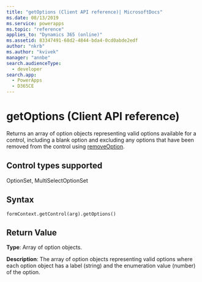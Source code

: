 ```yaml
---
title: "getOptions (Client API reference)| MicrosoftDocs"
ms.date: 08/13/2019
ms.service: powerapps
ms.topic: "reference"
applies_to: "Dynamics 365 (online)"
ms.assetid: 83347491-68d2-4844-bda4-0cd0abde2edf
author: "nkrb"
ms.author: "kvivek"
manager: "annbe"
search.audienceType: 
  - developer
search.app: 
  - PowerApps
  - D365CE
---
```

# getOptions (Client API reference)

Returns an array of option objects representing valid options available for a control, including a blank option and excluding any options that have been removed from the control using [removeOption](removeOption.md). 

## Control types supported

OptionSet, MultiSelectOptionSet

## Syntax

`formContext.getControl(arg).getOptions()`

## Return Value

**Type**: Array of option objects. 

**Description**: The array of option objects representing valid options where each option object has a label (string) and the enumeration value (number) of the option.

